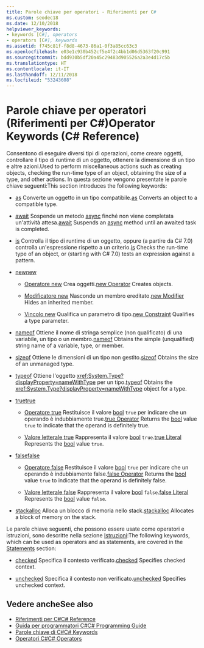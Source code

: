 ```yaml
---
title: Parole chiave per operatori - Riferimenti per C#
ms.custom: seodec18
ms.date: 12/10/2018
helpviewer_keywords:
- keywords [C#], operators
- operators [C#], keywords
ms.assetid: f745c81f-f8d8-4673-86a1-0f3a85cc63c3
ms.openlocfilehash: e03e1c930b452cf5e4f2c4bb1d06d5363f20c991
ms.sourcegitcommit: bdd930b5df20a45c29483d905526a2a3e4d17c5b
ms.translationtype: HT
ms.contentlocale: it-IT
ms.lasthandoff: 12/11/2018
ms.locfileid: "53243608"
---
```

# <a name="operator-keywords-c-reference"></a><span data-ttu-id="20a5e-102">Parole chiave per operatori (Riferimenti per C#)</span><span class="sxs-lookup"><span data-stu-id="20a5e-102">Operator Keywords (C# Reference)</span></span>

<span data-ttu-id="20a5e-103">Consentono di eseguire diversi tipi di operazioni, come creare oggetti, controllare il tipo di runtime di un oggetto, ottenere la dimensione di un tipo e altre azioni.</span><span class="sxs-lookup"><span data-stu-id="20a5e-103">Used to perform miscellaneous actions such as creating objects, checking the run-time type of an object, obtaining the size of a type, and other actions.</span></span> <span data-ttu-id="20a5e-104">In questa sezione vengono presentate le parole chiave seguenti:</span><span class="sxs-lookup"><span data-stu-id="20a5e-104">This section introduces the following keywords:</span></span>

- <span data-ttu-id="20a5e-105">[as](as.md) Converte un oggetto in un tipo compatibile.</span><span class="sxs-lookup"><span data-stu-id="20a5e-105">[as](as.md) Converts an object to a compatible type.</span></span>

- <span data-ttu-id="20a5e-106">[await](await.md) Sospende un metodo [async](async.md) finché non viene completata un'attività attesa.</span><span class="sxs-lookup"><span data-stu-id="20a5e-106">[await](await.md) Suspends an [async](async.md) method until an awaited task is completed.</span></span>

- <span data-ttu-id="20a5e-107">[is](is.md) Controlla il tipo di runtime di un oggetto, oppure (a partire da C# 7.0) controlla un'espressione rispetto a un criterio.</span><span class="sxs-lookup"><span data-stu-id="20a5e-107">[is](is.md) Checks the run-time type of an object, or (starting with C# 7.0) tests an expression against a pattern.</span></span>

- [<span data-ttu-id="20a5e-108">new</span><span class="sxs-lookup"><span data-stu-id="20a5e-108">new</span></span>](new.md)

  - <span data-ttu-id="20a5e-109">[Operatore new](new-operator.md) Crea oggetti.</span><span class="sxs-lookup"><span data-stu-id="20a5e-109">[new Operator](new-operator.md) Creates objects.</span></span>

  - <span data-ttu-id="20a5e-110">[Modificatore new](new-modifier.md) Nasconde un membro ereditato.</span><span class="sxs-lookup"><span data-stu-id="20a5e-110">[new Modifier](new-modifier.md) Hides an inherited member.</span></span>

  - <span data-ttu-id="20a5e-111">[Vincolo new](new-constraint.md) Qualifica un parametro di tipo.</span><span class="sxs-lookup"><span data-stu-id="20a5e-111">[new Constraint](new-constraint.md) Qualifies a type parameter.</span></span>

- <span data-ttu-id="20a5e-112">[nameof](nameof.md) Ottiene il nome di stringa semplice (non qualificato) di una variabile, un tipo o un membro.</span><span class="sxs-lookup"><span data-stu-id="20a5e-112">[nameof](nameof.md) Obtains the simple (unqualified) string name of a variable, type, or member.</span></span>

- <span data-ttu-id="20a5e-113">[sizeof](sizeof.md) Ottiene le dimensioni di un tipo non gestito.</span><span class="sxs-lookup"><span data-stu-id="20a5e-113">[sizeof](sizeof.md) Obtains the size of an unmanaged type.</span></span>  

- <span data-ttu-id="20a5e-114">[typeof](typeof.md) Ottiene l'oggetto <xref:System.Type?displayProperty=nameWithType> per un tipo.</span><span class="sxs-lookup"><span data-stu-id="20a5e-114">[typeof](typeof.md) Obtains the <xref:System.Type?displayProperty=nameWithType> object for a type.</span></span>  

- [<span data-ttu-id="20a5e-115">true</span><span class="sxs-lookup"><span data-stu-id="20a5e-115">true</span></span>](true.md)  

  - <span data-ttu-id="20a5e-116">[Operatore true](true-false-operators.md) Restituisce il valore [bool](bool.md) `true` per indicare che un operando è indubbiamente true.</span><span class="sxs-lookup"><span data-stu-id="20a5e-116">[true Operator](true-false-operators.md) Returns the [bool](bool.md) value `true` to indicate that the operand is definitely true.</span></span>

  - <span data-ttu-id="20a5e-117">[Valore letterale true](true-literal.md) Rappresenta il valore [bool](bool.md) `true`.</span><span class="sxs-lookup"><span data-stu-id="20a5e-117">[true Literal](true-literal.md) Represents the [bool](bool.md) value `true`.</span></span>

- [<span data-ttu-id="20a5e-118">false</span><span class="sxs-lookup"><span data-stu-id="20a5e-118">false</span></span>](false.md)  

  - <span data-ttu-id="20a5e-119">[Operatore false](true-false-operators.md) Restituisce il valore [bool](bool.md) `true` per indicare che un operando è indubbiamente false.</span><span class="sxs-lookup"><span data-stu-id="20a5e-119">[false Operator](true-false-operators.md) Returns the [bool](bool.md) value `true` to indicate that the operand is definitely false.</span></span>

  - <span data-ttu-id="20a5e-120">[Valore letterale false](false-literal.md) Rappresenta il valore [bool](bool.md) `false`.</span><span class="sxs-lookup"><span data-stu-id="20a5e-120">[false Literal](false-literal.md) Represents the [bool](bool.md) value `false`.</span></span>

- <span data-ttu-id="20a5e-121">[stackalloc](stackalloc.md) Alloca un blocco di memoria nello stack.</span><span class="sxs-lookup"><span data-stu-id="20a5e-121">[stackalloc](stackalloc.md) Allocates a block of memory on the stack.</span></span>  

<span data-ttu-id="20a5e-122">Le parole chiave seguenti, che possono essere usate come operatori e istruzioni, sono descritte nella sezione [Istruzioni](statement-keywords.md):</span><span class="sxs-lookup"><span data-stu-id="20a5e-122">The following keywords, which can be used as operators and as statements, are covered in the [Statements](statement-keywords.md) section:</span></span>

- <span data-ttu-id="20a5e-123">[checked](checked.md) Specifica il contesto verificato.</span><span class="sxs-lookup"><span data-stu-id="20a5e-123">[checked](checked.md) Specifies checked context.</span></span>  

- <span data-ttu-id="20a5e-124">[unchecked](unchecked.md) Specifica il contesto non verificato.</span><span class="sxs-lookup"><span data-stu-id="20a5e-124">[unchecked](unchecked.md) Specifies unchecked context.</span></span>  

## <a name="see-also"></a><span data-ttu-id="20a5e-125">Vedere anche</span><span class="sxs-lookup"><span data-stu-id="20a5e-125">See also</span></span>

- [<span data-ttu-id="20a5e-126">Riferimenti per C#</span><span class="sxs-lookup"><span data-stu-id="20a5e-126">C# Reference</span></span>](../index.md)
- [<span data-ttu-id="20a5e-127">Guida per programmatori C#</span><span class="sxs-lookup"><span data-stu-id="20a5e-127">C# Programming Guide</span></span>](../../programming-guide/index.md)
- [<span data-ttu-id="20a5e-128">Parole chiave di C#</span><span class="sxs-lookup"><span data-stu-id="20a5e-128">C# Keywords</span></span>](index.md)
- [<span data-ttu-id="20a5e-129">Operatori C#</span><span class="sxs-lookup"><span data-stu-id="20a5e-129">C# Operators</span></span>](../operators/index.md)
